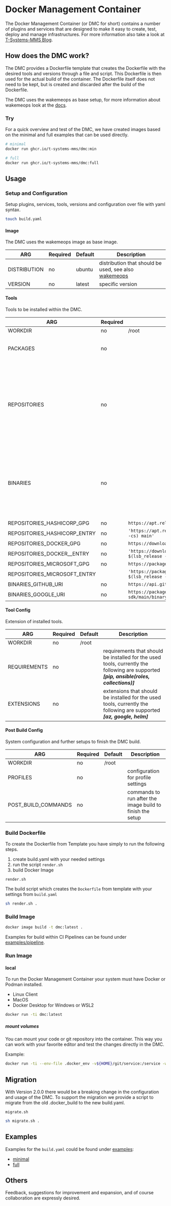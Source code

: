 # Docker Management Container

The Docker Management Container (or DMC for short) contains a number of plugins and services that are designed to make it easy to create, test, deploy and manage infrastructures. For more information also take a look at [T-Systems-MMS Blog](https://blog.t-systems-mms.com/tech-insights/manage-your-infrastructure-better-with-this-opensource-tool).

<!-- <picture>
  <source
    srcset="https://user-images.githubusercontent.com/3198961/186105564-3901aded-21f1-4191-b323-e943f49ea5ed.png"
    media="(prefers-color-scheme: dark)"
    width="30%" height="30%">
  <img width="30%" height="30%" src="">
</picture> -->

## How does the DMC work?

The DMC provides a Dockerfile template that creates the Dockerfile with the desired tools and versions through a file and script. This Dockerfile is then used for the actual build of the container. The Dockerfile itself does not need to be kept, but is created and discarded after the build of the Dockerfile.

The DMC uses the wakemeops as base setup, for more information about wakemeops look at the [docs](https://docs.wakemeops.com/).

### Try

For a quick overview and test of the DMC, we have created images based on the minimal and full examples that can be used directly.

``` bash
# minimal
docker run ghcr.io/t-systems-mms/dmc:min

# full
docker run ghcr.io/t-systems-mms/dmc:full
```

## Usage

### Setup and Configuration

Setup plugins, services, tools, versions and configuration over file with yaml syntax.

``` bash
touch build.yaml
```

#### Image

The DMC uses the wakemeops image as base image.

| ARG          | Required | Default | Description                                                                                |
| ------------ | -------- | ------- |------------------------------------------------------------------------------------------- |
| DISTRIBUTION | no       | ubuntu  | distribution that should be used, see also [wakemeops](https://hub.docker.com/u/wakemeops) |
| VERSION      | no       | latest  | specific version                                                                           |

#### Tools

Tools to be installed within the DMC.

| ARG                          | Required | Default                                                                            | Description                                                                                                                      |
| ---------------------------- | -------- | ---------------------------------------------------------------------------------- | -------------------------------------------------------------------------------------------------------------------------------- |
| WORKDIR                      | no       | /root                                                                              |                                                                                                                                  |
| PACKAGES                     | no       |                                                                                    | list of packages to be installed                                                                                                 |
| REPOSITORIES                 | no       |                                                                                    | further repositories that should be used, currently the following are defined withs defaults **_[hashicorp, docker, microsoft]_** |
| BINARIES                     | no       |                                                                                    | binaries that should be installed, currently the following are supported **_[github, google]_**                                   |
| REPOSITORIES_HASHICORP_GPG   | no       | `https://apt.releases.hashicorp.com/gpg`                                           |                                                                                                                                  |
| REPOSITORIES_HASHICORP_ENTRY | no       | `'https://apt.releases.hashicorp.com $(lsb_release -cs) main'`                     |                                                                                                                                  |                                                                          |                                                                                                                     |
| REPOSITORIES_DOCKER_GPG      | no       | `https://download.docker.com/linux/ubuntu/gpg`                                     |                                                                                                                                  |
| REPOSITORIES_DOCKER__ENTRY   | no       | `'https://download.docker.com/linux/ubuntu $(lsb_release -cs) stable'`             |                                                                                                                                  |                                                                                                                    |
| REPOSITORIES_MICROSOFT_GPG   | no       | `https://packages.microsoft.com/keys/microsoft.asc`                                |                                                                                                                                  |
| REPOSITORIES_MICROSOFT_ENTRY |          | `'https://packages.microsoft.com/repos/azure-cli/ $(lsb_release -cs) main'`        |                                                                                                                                  |
| BINARIES_GITHUB_URI          | no       | `https://api.github.com/repos`                                                     |                                                                                                                                  |
| BINARIES_GOOGLE_URI          | no       | `https://packages.cloud.google.com/apt/dists/cloud-sdk/main/binary-arm64/Packages` |                                                                                                                                  |

#### Tool Config

Extension of installed tools.

| ARG          | Required | Default | Description                                                                                                                             |
| ------------ | -------- | ------- | --------------------------------------------------------------------------------------------------------------------------------------- |
| WORKDIR      | no       | /root   |                                                                                                                                         |
| REQUIREMENTS | no       |         | requirements that should be installed for the used tools, currently the following are supported **_[pip, ansible(roles, collections)]_** |
| EXTENSIONS   | no       |         | extensions that should be installed for the used tools, currently the following are supported **_[az, google, helm]_**                   |

#### Post Build Config

System configuration and further setups to finish the DMC build.

| ARG                 | Required | Default | Description                                               |
| ------------------- | -------- | ------- | --------------------------------------------------------- |
| WORKDIR             | no       | /root   |                                                           |
| PROFILES            | no       |         | configuration for profile settings                        |
| POST_BUILD_COMMANDS | no       |         | commands to run after the image build to finish the setup |

### Build Dockerfile

To create the Dockerfile from Template you have simply to run the following steps.

1. create build.yaml with your needed settings
2. run the script `render.sh`
3. build Docker Image

`render.sh`

The build script which creates the `Dockerfile` from template with your settings from `build.yaml`

``` bash
sh render.sh .
```

### Build Image

``` bash
docker image build -t dmc:latest .
```

Examples for build within CI Pipelines can be found under [examples/pipeline](examples/pipeline).

### Run Image

#### local

To run the Docker Management Container your system must have Docker or Podman installed.

* Linux Client
* MacOS
* Docker Desktop for Windows or WSL2

``` bash
docker run -ti dmc:latest
```

##### mount volumes

You can mount your code or git repository into the container. This way you can work with your favorite editor and test the changes directly in the DMC.

Example:

``` bash
docker run -ti --env-file .docker_env -v${HOME}/git/service:/service -w /service dmc:latest
```

## Migration

With Version 2.0.0 there would be a breaking change in the configuration and usage of the DMC.
To support the migration we provide a script to migrate from the old .docker_build to the new build.yaml.

`migrate.sh`

``` bash
sh migrate.sh .
```

## Examples

Examples for the `build.yaml` could be found under [examples](examples):

* [minimal](examples/min_build.yaml)
* [full](examples/full_build.yaml)

## Others

Feedback, suggestions for improvement and expansion, and of course collaboration are expressly desired.
